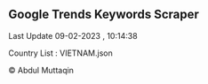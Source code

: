 

## Google Trends Keywords Scraper 
 
Last Update 09-02-2023 , 10:14:38

Country List :
VIETNAM.json



© Abdul Muttaqin 
